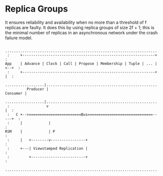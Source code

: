 # Replica Groups

It ensures reliability and availability when no more than a threshold of f replicas are faulty. It does this by using replica groups of size 2f + 1; this is the minimal number of replicas in an asynchronous network under the crash failure model.


```  
 ............................................................................     
 :     +-------------------------------------------------------------+      :
App    | Advance | Clock | Call | Propose | Membership | Tuple | ... |<--+  : 
 :     +-------------------------------------------------------------+   |  :
 ..................|.....................................................|...
          Producer |                                            Consumer |
 ..................|.....................................................|...
 :                 v                                                     |  :
 :   C +-->========================Bus==============================-----+  :
 :     |            |                                                       :
RSM    |            | P                                                     : 
 :     |   +--------v----------------+                                      :
 :     +---| Viewstamped Replication |                                      :
 :         +-------------------------+                                      :
 ............................................................................
```